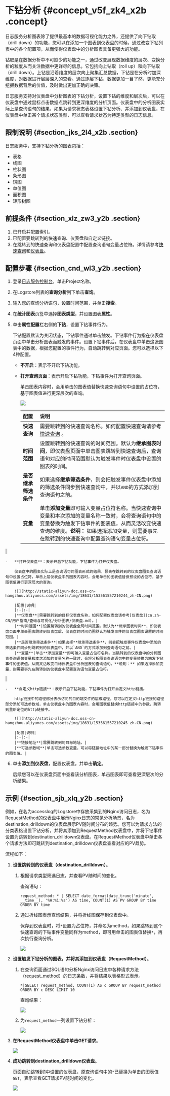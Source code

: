 # 下钻分析 {#concept_v5f_zk4_x2b .concept}

日志服务分析图表除了提供最基本的数据可视化能力之外，还提供了向下钻取（drill down）的功能，您可以在添加一个图表到仪表盘的时候，通过改变下钻列表中的各个配置项，从而使得仪表盘中的分析图表具备更强大的功能。

钻取是在数据分析中不可缺少的功能之一，通过改变展现数据维度的层次、变换分析的粒度从而关注数据中更详尽的信息。它包括向上钻取（roll up）和向下钻取（drill down）。上钻是沿着维度的层次向上聚集汇总数据，下钻是在分析时加深维度，对数据进行层层深入的查看。通过逐层下钻，数据更加一目了然，更能充分挖掘数据背后的价值，及时做出更加正确的决策。

日志服务支持对仪表盘中分析图表的下钻分析，设置下钻的维度和层次后，可以在仪表盘中通过鼠标点击数据点跳转到更深维度的分析页面。仪表盘中的分析图表实际上是查询语句的结果，如果为请求状态表格设置下钻分析、并添加到仪表盘，在仪表盘中单击某个请求状态类型，可以查看请求状态为特定类型的日志信息。

## 限制说明 {#section_jks_2l4_x2b .section}

日志服务中，支持下钻分析的图表包括：

-   表格
-   线图
-   柱状图
-   条形图
-   饼图
-   单值图
-   面积图
-   矩形树图

## 前提条件 {#section_xlz_zw3_y2b .section}

1.  已开启并配置索引。
2.  已配置要跳转到的快速查询、仪表盘和自定义链接。
3.  在跳转到的快速查询和仪表盘配置中配置查询语句变量占位符。详情请参考[快速查询](cn.zh-CN/用户指南/索引与查询/其他功能.md)和[仪表盘](cn.zh-CN/用户指南/查询与可视化/分析图表/仪表盘.md)。

## 配置步骤 {#section_cnd_wl3_y2b .section}

1.  登录[日志服务控制台](https://sls.console.aliyun.com)，单击Project名称。
2.  在Logstore列表的**查询分析**列下单击**查询**。
3.  输入您的查询分析语句，设置时间范围，并单击**搜索**。
4.  在**统计图表**页签中选择**图表类型**，并设置图表**属性**。
5.  单击**属性配置**栏右侧的**下钻**，设置下钻事件行为。

    下钻配置默认为关闭状态，下钻事件通过单击触发。下钻事件行为指在仪表盘页面中单击分析图表而触发的事件。设置下钻事件后，在仪表盘中单击这张图表中的数据，根据您配置的事件行为，自动跳转到对应页面。您可以选择以下4种配置。

    -   **不开启**：表示不开启下钻功能。
    -   **打开查询页面**：表示开启下钻功能，下钻事件为打开查询页面。

        单击图表内容时，会用单击的图表值替换快速查询语句中设置的占位符，基于图表值进行更深层次的查询。

        ![](http://static-aliyun-doc.oss-cn-hangzhou.aliyuncs.com/assets/img/18631/153561557210243_zh-CN.png)

        |配置|说明|
        |:-|:-|
        |**快速查询**|需要跳转到的快速查询名称。如何配置快速查询请参考[快速查询](cn.zh-CN/用户指南/索引与查询/其他功能.md) 。|
        |**时间范围**|设置跳转到的快速查询的时间范围。默认为**继承图表时间**，即仪表盘页面中单击图表跳转到快速查询后，查询语句对应的时间范围默认为触发事件时仪表盘中设置的图表的时间。|
        |**是否继承筛选条件**|如果选择**继承筛选条件**，则会把触发事件仪表盘中添加的筛选条件同步到快速查询中，并以`AND`的方式添加到查询语句之前。|
        |**变量**|单击**添加变量**即可输入变量占位符名称。当快速查询中变量和本次添加的变量名称一致时，会将查询语句中的变量替换为触发下钻事件的图表值，从而灵活改变快速查询的维度。**说明：** 如果选择添加变量，则需要事先在跳转到的快速查询中配置查询语句变量占位符。

|

    -   **打开仪表盘**：表示开启下钻功能，下钻事件为打开仪表盘。

        仪表盘中的图表实际上是查询语句的图表形式的结果，预先在跳转到的仪表盘图表查询语句中设置占位符，单击上层仪表盘中的图表内容时，会用单击的图表值替换预设的占位符，基于图表值进行更深层次的查询。

        ![](http://static-aliyun-doc.oss-cn-hangzhou.aliyuncs.com/assets/img/18631/153561557210244_zh-CN.png)

        |配置|说明|
        |:-|:-|
        |**仪表盘**|需要跳转到的目标仪表盘名称，如何配置仪表盘请参考[仪表盘](cn.zh-CN/用户指南/查询与可视化/分析图表/仪表盘.md)。|
        |**时间范围**|设置跳转到的仪表盘全局时间范围。默认为**继承图表时间**，即仪表盘页面中单击图表跳转到仪表盘后，仪表盘的时间范围默认为触发事件的仪表盘图表设置的时间范围。|
        |**是否继承筛选条件**|如果选择**继承筛选条件**，则会把触发事件仪表盘中添加的筛选条件同步到跳转到的仪表盘中，并以`AND`的方式添加到查询语句之前。|
        |**变量**|单击**添加变量**即可输入变量占位符名称。当跳转到的仪表盘中的分析图表查询语句变量和本次添加的变量名称一致时，会将分析图表查询语句中的变量替换为触发下钻事件的图表值，从而灵活改变目标仪表盘中分析图表的查询语句。**说明：** 如果选择添加变量，则需要事先在跳转到的仪表盘中配置查询语句变量占位符。

|

    -   **自定义http链接**：表示开启下钻功能，下钻事件为打开自定义http链接。

        http链接中的路径部分表示访问的目的端文件的层级路径，您可以在定义http链接的路径部分添加可选参数域，单击仪表盘中的图表内容时，会用图表值替换http链接中的参数，跳转到重新定位的http链接中。

        ![](http://static-aliyun-doc.oss-cn-hangzhou.aliyuncs.com/assets/img/18631/153561557210245_zh-CN.png)

        |配置|说明|
        |:-|:-|
        |**链接地址**|需要跳转到的目标地址。|
        |**可选参数域**|单击可选参数变量，可以将链接地址中的某一部分替换为触发下钻事件的图表值。|

6.  单击**添加到仪表盘**，配置仪表盘，并单击**确定**。

    后续您可以在仪表盘页面中查看该分析图表，单击图表即可查看更深层次的分析结果。


## 示例 {#section_sjb_xlq_y2b .section}

例如，在名为accesslog的Logstore中存放采集到的Nginx访问日志，名为RequestMethod的仪表盘中展示Nginx日志的常见分析场景，名为destination\_drilldown的仪表盘展示PV随时间分布的趋势。您可以为请求方法的分类表格设置下钻分析，并将其添加到RequestMethod仪表盘中，并将下钻事件设置为跳转到destination\_drilldown仪表盘。在RequestMethod仪表盘中单击各个请求方法即可跳转到destination\_drilldown仪表盘查看对应的PV趋势。

流程如下：

1.  **设置跳转到的仪表盘（destination\_drilldown）**。

    1.  根据请求类型筛选日志，并查看PV随时间的变化。

        查询语句：

        ```
        request_method: * | SELECT date_format(date_trunc('minute', __time__), '%H:%i:%s') AS time, COUNT(1) AS PV GROUP BY time ORDER BY time
        ```

    2.  通过折线图表示查询结果，并将折线图保存到仪表盘中。

        保存到仪表盘时，将`*`设置为占位符，并命名为method，如果跳转到这个快速查询的下钻事件变量同样为method，即可用单击的图表值替换`*`，再次执行查询分析。

        ![](http://static-aliyun-doc.oss-cn-hangzhou.aliyuncs.com/assets/img/18631/153561557210732_zh-CN.png)

2.  **设置触发下钻分析的图表，并将其添加到仪表盘（RequestMethod）**。

    1.  在查询页面通过SQL语句分析Nginx访问日志中各种请求方法（request\_method）的日志条数，并将结果以表格形式表示。

        ```
        *|SELECT request_method, COUNT(1) AS c GROUP BY request_method ORDER BY c DESC LIMIT 10
        ```

        查询结果：

        ![](http://static-aliyun-doc.oss-cn-hangzhou.aliyuncs.com/assets/img/18631/153561557310705_zh-CN.png)

    2.  为`request_method`一列设置下钻分析：

        ![](http://static-aliyun-doc.oss-cn-hangzhou.aliyuncs.com/assets/img/18631/153561557310708_zh-CN.png)

3.  **在RequestMethod仪表盘中单击GET请求**。

    ![](http://static-aliyun-doc.oss-cn-hangzhou.aliyuncs.com/assets/img/18631/153561557310714_zh-CN.png)

4.  **成功跳转到destination\_drilldown仪表盘**。

    页面自动跳转到[1](#step_1)中设置的仪表盘，原查询语句中的`*`已替换为单击的图表值`GET`，表示查看GET请求PV随时间的变化。

    ![](http://static-aliyun-doc.oss-cn-hangzhou.aliyuncs.com/assets/img/18631/153561557310739_zh-CN.png)


